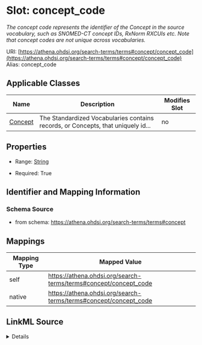 

# Slot: concept_code 


_The concept code represents the identifier of the Concept in the source vocabulary, such as SNOMED-CT concept IDs, RxNorm RXCUIs etc. Note that concept codes are not unique across vocabularies._





URI: [https://athena.ohdsi.org/search-terms/terms#concept/concept_code](https://athena.ohdsi.org/search-terms/terms#concept/concept_code)
Alias: concept_code

<!-- no inheritance hierarchy -->





## Applicable Classes

| Name | Description | Modifies Slot |
| --- | --- | --- |
| [Concept](Concept.md) | The Standardized Vocabularies contains records, or Concepts, that uniquely id... |  no  |






## Properties

* Range: [String](String.md)

* Required: True




## Identifier and Mapping Information






### Schema Source


* from schema: https://athena.ohdsi.org/search-terms/terms#concept




## Mappings

| Mapping Type | Mapped Value |
| ---  | ---  |
| self | https://athena.ohdsi.org/search-terms/terms#concept/concept_code |
| native | https://athena.ohdsi.org/search-terms/terms#concept/concept_code |




## LinkML Source

<details>
```yaml
name: concept_code
description: The concept code represents the identifier of the Concept in the source
  vocabulary, such as SNOMED-CT concept IDs, RxNorm RXCUIs etc. Note that concept
  codes are not unique across vocabularies.
from_schema: https://athena.ohdsi.org/search-terms/terms#concept
rank: 1000
alias: concept_code
owner: Concept
domain_of:
- Concept
range: string
required: true

```
</details>